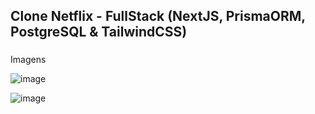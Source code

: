 ## Clone Netflix - FullStack (NextJS, PrismaORM, PostgreSQL & TailwindCSS)

###
Imagens

![image](https://github.com/Gabrielst03/fullstack-netflixclone/assets/79764014/b145aa6e-4882-4e48-9e39-8168bed2578b)

![image](https://github.com/Gabrielst03/fullstack-netflixclone/assets/79764014/bf5eb432-300f-41ab-8cee-104c1910830f)

